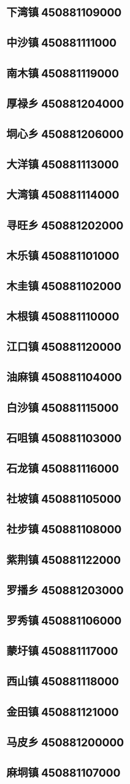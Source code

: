 # 下湾镇 450881109000
# 中沙镇 450881111000
# 南木镇 450881119000
# 厚禄乡 450881204000
# 垌心乡 450881206000
# 大洋镇 450881113000
# 大湾镇 450881114000
# 寻旺乡 450881202000
# 木乐镇 450881101000
# 木圭镇 450881102000
# 木根镇 450881110000
# 江口镇 450881120000
# 油麻镇 450881104000
# 白沙镇 450881115000
# 石咀镇 450881103000
# 石龙镇 450881116000
# 社坡镇 450881105000
# 社步镇 450881108000
# 紫荆镇 450881122000
# 罗播乡 450881203000
# 罗秀镇 450881106000
# 蒙圩镇 450881117000
# 西山镇 450881118000
# 金田镇 450881121000
# 马皮乡 450881200000
# 麻垌镇 450881107000
